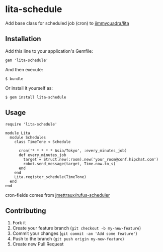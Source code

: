 # lita-schedule

Add base class for scheduled job (cron) to [jimmycuadra/lita](https://github.com/jimmycuadra/lita)

## Installation

Add this line to your application's Gemfile:

    gem 'lita-schedule'

And then execute:

    $ bundle

Or install it yourself as:

    $ gem install lita-schedule

## Usage

```
require 'lita-schedule'

module Lita
  module Schedules
    class TimeTone < Schedule

      cron('* * * * * Asia/Tokyo', :every_minutes_job)
      def every_minutes_job
        target = Struct.new(:room).new('your_room@conf.hipchat.com')
        robot.send_message(target, Time.now.to_s)
      end
    end
    Lita.register_schedule(TimeTone)
  end
end
```

cron-fields comes from [jmettraux/rufus-scheduler](https://github.com/jmettraux/rufus-scheduler)


## Contributing

1. Fork it
2. Create your feature branch (`git checkout -b my-new-feature`)
3. Commit your changes (`git commit -am 'Add some feature'`)
4. Push to the branch (`git push origin my-new-feature`)
5. Create new Pull Request
